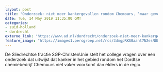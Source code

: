 ```yaml
---
layout: post
title: "Onderzoek: niet meer kankergevallen rondom Chemours, ‘maar gevoel zegt van wel’"
date: Tue, 14 May 2019 11:35:00 GMT
categories: 
- zuid-holland 
- dordrecht 
externe_link: "https://www.ad.nl/dordrecht/onderzoek-niet-meer-kankergevallen-rondom-chemours-maar-gevoel-zegt-van-wel~ac82de52/"
feature_image: "https://images1.persgroep.net/rcs/3dmgpRKS0aant7N2esNULpO5pac/diocontent/131877010/_fitwidth/400/?appId=21791a8992982cd8da851550a453bd7f&quality=0.7"
---
```


De Sliedrechtse fractie SGP-ChristenUnie stelt het college vragen over een onderzoek dat uitwijst dat kanker in het gebied rondom het Dordtse chemiebedrijf Chemours niet vaker voorkomt dan elders in de regio.
